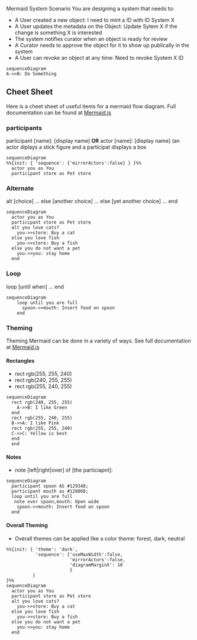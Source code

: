 Mermaid System Scenario
You are designing a system that needs to:

* A User created a new object: I need to mint a ID with ID System X
* A User updates the metadata on the Object: Update Sytem X if the change is something X is interested
* The system notifies curator when an object is ready for review
* A Curator needs to approve the object for it to show up publically in the system
* A User can revoke an object at any time: Need to revoke System X ID

```mermaid 
sequenceDiagram
A->>B: Do Something
```

## Cheet Sheet

Here is a cheet sheet of useful items for a mermaid flow diagram.  Full documentation can be found at [Mermaid.js](https://mermaid-js.github.io/mermaid/#/sequenceDiagram)

### participants
  participant [name]: [display name] **OR** actor [name]: [display name] (an actor diplays a stick figure and a participat displays a box

  
  ```mermaid
  sequenceDiagram
  %%{init: { 'sequence': {'mirrorActors':false} } }%%
    actor you as You
    participant store as Pet store
  ```

### Alternate
 alt [choice]
    ...
 else [another choice]
    ...
 else [yet another choice]
    ...
 end

  ```mermaid
  sequenceDiagram
    actor you as You
    participant store as Pet store
    alt you love cats?
      you->>store: Buy a cat
    else you love fish
      you->>store: Buy a fish
    else you do not want a pet
      you->>you: stay home
    end  
  ```

### Loop
 loop [until when]
   ...
 end

  ```mermaid
  sequenceDiagram
      loop until you are full
        spoon->>mouth: Insert food on spoon
      end
  ```

### Theming
  Theming Mermaid can be done in a variety of ways.  See full documentation at [Mermaid.js](https://mermaid-js.github.io/mermaid/#/theming)
#### Rectangles
   * rect rgb(255, 255, 240)
   * rect rgb(240, 255, 255)
   * rect rgb(255, 240, 255)
  ```mermaid
  sequenceDiagram
    rect rgb(240, 255, 255) 
      A->>B: I like Green
    end
    rect rgb(255, 240, 255)
    B->>A: I like Pink
    rect rgb(255, 255, 240)
    C->>C: Yellow is best
    end
    end
  ```

#### Notes
   * note [left|right|over] of [the particiapnt]: <note>
  ```mermaid
  sequenceDiagram
    participant spoon AS #129348;
    participant mouth as #128068;
    loop until you are full
     note over spoon,mouth: Open wide
      spoon->>mouth: Insert food on spoon
    end
  ```

#### Overall Theming
  * Overall themes can be applied like a color theme: forest, dark, neutral
  ```mermaid
  %%{init: { 'theme': 'dark',
             'sequence': {'useMaxWidth':false, 
                          'mirrorActors':false,   
                          'diagramMarginX': 10
                          } 
            } 
  }%%
  sequenceDiagram
    actor you as You
    participant store as Pet store
    alt you love cats?
      you->>store: Buy a cat
    else you love fish
      you->>store: Buy a fish
    else you do not want a pet
      you->>you: stay home
    end  
  ```

